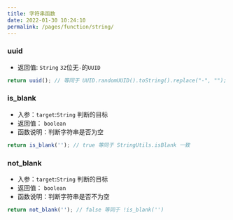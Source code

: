 ```yaml
---
title: 字符串函数
date: 2022-01-30 10:24:10
permalink: /pages/function/string/
---
```


### uuid
- 返回值: `String` `32`位无`-`的`UUID`
```js
return uuid(); // 等同于 UUID.randomUUID().toString().replace("-", "");
```
### is_blank
- 入参：`target`:`String`  判断的目标
- 返回值： `boolean`
- 函数说明：判断字符串是否为空
```js
return is_blank(''); // true 等同于 StringUtils.isBlank 一致
```

### not_blank
- 入参：`target`:`String`  判断的目标
- 返回值： `boolean`
- 函数说明：判断字符串是否不为空
```js
return not_blank(''); // false 等同于 !is_blank('')
```
